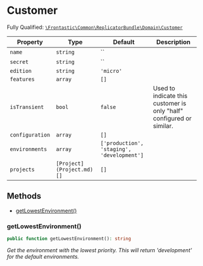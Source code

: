 #  Customer

Fully Qualified: [`\Frontastic\Common\ReplicatorBundle\Domain\Customer`](../../../../src/php/ReplicatorBundle/Domain/Customer.php)



Property|Type|Default|Description
--------|----|-------|-----------
`name`|`string`|``|
`secret`|`string`|``|
`edition`|`string`|`'micro'`|
`features`|`array`|`[]`|
`isTransient`|`bool`|`false`|Used to indicate this customer is only "half" configured or similar.
`configuration`|`array`|`[]`|
`environments`|`array`|`['production', 'staging', 'development']`|
`projects`|`[Project](Project.md)[]`|`[]`|

## Methods

* [getLowestEnvironment()](#getLowestEnvironment)


### getLowestEnvironment()


```php
public function getLowestEnvironment(): string
```


*Get the environment with the lowest priority. This will return 'development' for the default environments.*




